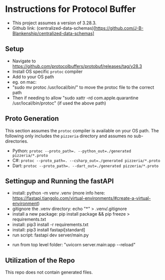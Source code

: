 # Instructions for Protocol Buffer

- This project assumes a version of 3.28.3.
- Github link: (centralized-data-schemas)[https://github.com/J-B-Blankenship/centralized-data-schemas]

## Setup

- Navigate to https://github.com/protocolbuffers/protobuf/releases/tag/v28.3
- Install OS specific `protoc` compiler
- Add to your OS path
- eg. on mac:
- "sudo mv protoc /usr/local/bin/" to move the protoc file to the correct path
- Then if needing to allow "sudo xattr -rd com.apple.quarantine /usr/local/bin/protoc" (if used the above path)

## Proto Generation

This section assumes the `protoc` compiler is available on your OS path. The following only includes the `pizzeria` directory and assumes no sub-directories.

- Python: `protoc --proto_path=. --python_out=./generated pizzeria/*.proto`
- C#: `protoc --proto_path=. --csharp_out=./generated pizzeria/*.proto`
- Dart: `protoc --proto_path=. --dart_out=./generated pizzeria/*.proto`

## Settingup and Running the fastAPI

- install: python -m venv .venv (more info here: https://fastapi.tiangolo.com/virtual-environments/#create-a-virtual-environment)
- gitignore the .venv directory: echo "\*" > .venv/.gitignore
- install a new package: pip install package && pip freeze > requirements.txt
- install: pip3 install -r requirements.txt
- install: pip3 install fastapi[standard]
- run script: fastapi dev server/main.py
<!-- not sure if this is correct -->
- run from top level folder: "uvicorn server.main:app --reload"

## Utilization of the Repo
This repo does not contain generated files. 
